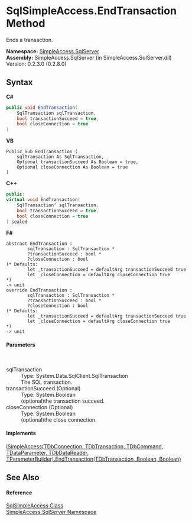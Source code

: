# SqlSimpleAccess.EndTransaction Method 
 

Ends a transaction.

**Namespace:**&nbsp;<a href="N_SimpleAccess_SqlServer">SimpleAccess.SqlServer</a><br />**Assembly:**&nbsp;SimpleAccess.SqlServer (in SimpleAccess.SqlServer.dll) Version: 0.2.3.0 (0.2.8.0)

## Syntax

**C#**<br />
``` C#
public void EndTransaction(
	SqlTransaction sqlTransaction,
	bool transactionSucceed = true,
	bool closeConnection = true
)
```

**VB**<br />
``` VB
Public Sub EndTransaction ( 
	sqlTransaction As SqlTransaction,
	Optional transactionSucceed As Boolean = true,
	Optional closeConnection As Boolean = true
)
```

**C++**<br />
``` C++
public:
virtual void EndTransaction(
	SqlTransaction^ sqlTransaction, 
	bool transactionSucceed = true, 
	bool closeConnection = true
) sealed
```

**F#**<br />
``` F#
abstract EndTransaction : 
        sqlTransaction : SqlTransaction * 
        ?transactionSucceed : bool * 
        ?closeConnection : bool 
(* Defaults:
        let _transactionSucceed = defaultArg transactionSucceed true
        let _closeConnection = defaultArg closeConnection true
*)
-> unit 
override EndTransaction : 
        sqlTransaction : SqlTransaction * 
        ?transactionSucceed : bool * 
        ?closeConnection : bool 
(* Defaults:
        let _transactionSucceed = defaultArg transactionSucceed true
        let _closeConnection = defaultArg closeConnection true
*)
-> unit 
```


#### Parameters
&nbsp;<dl><dt>sqlTransaction</dt><dd>Type: System.Data.SqlClient.SqlTransaction<br />The SQL transaction.</dd><dt>transactionSucceed (Optional)</dt><dd>Type: System.Boolean<br />(optional)the transaction succeed.</dd><dt>closeConnection (Optional)</dt><dd>Type: System.Boolean<br />(optional)the close connection.</dd></dl>

#### Implements
<a href="M_SimpleAccess_Core_ISimpleAccess_6_EndTransaction">ISimpleAccess(TDbConnection, TDbTransaction, TDbCommand, TDataParameter, TDbDataReader, TParameterBuilder).EndTransaction(TDbTransaction, Boolean, Boolean)</a><br />

## See Also


#### Reference
<a href="T_SimpleAccess_SqlServer_SqlSimpleAccess">SqlSimpleAccess Class</a><br /><a href="N_SimpleAccess_SqlServer">SimpleAccess.SqlServer Namespace</a><br />
